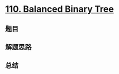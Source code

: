 # [110. Balanced Binary Tree](https://leetcode.com/problems/balanced-binary-tree/)

## 题目


## 解题思路


## 总结


